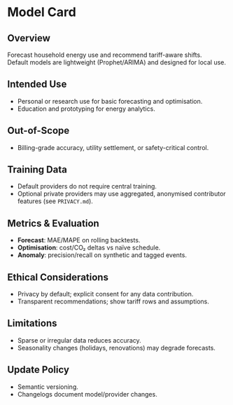 # Model Card

## Overview
Forecast household energy use and recommend tariff-aware shifts.  
Default models are lightweight (Prophet/ARIMA) and designed for local use.

## Intended Use
- Personal or research use for basic forecasting and optimisation.
- Education and prototyping for energy analytics.

## Out-of-Scope
- Billing-grade accuracy, utility settlement, or safety-critical control.

## Training Data
- Default providers do not require central training.
- Optional private providers may use aggregated, anonymised contributor features (see `PRIVACY.md`).

## Metrics & Evaluation
- **Forecast**: MAE/MAPE on rolling backtests.
- **Optimisation**: cost/CO₂ deltas vs naïve schedule.
- **Anomaly**: precision/recall on synthetic and tagged events.

## Ethical Considerations
- Privacy by default; explicit consent for any data contribution.
- Transparent recommendations; show tariff rows and assumptions.

## Limitations
- Sparse or irregular data reduces accuracy.
- Seasonality changes (holidays, renovations) may degrade forecasts.

## Update Policy
- Semantic versioning.
- Changelogs document model/provider changes.
